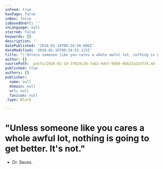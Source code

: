 ```yaml
---
inFeed: true
hasPage: false
inNav: false
isBasedOnUrl: ''
inLanguage: null
starred: false
keywords: []
description: ''
datePublished: '2016-01-16T00:24:56.086Z'
dateModified: '2016-01-16T00:24:52.122Z'
title: "\"Unless someone like you cares a whole awful lot, nothing is going to get better. It’s not.\" \_\_- Dr. Seuss.\_"
author: []
sourcePath: _posts/2016-01-14-37824c28-7ab2-4de7-8d58-4bb23a214734.md
published: true
authors: []
publisher:
  name: null
  domain: null
  url: null
  favicon: null
_type: Blurb

---
```

# "Unless someone like you cares a whole awful lot, nothing is going to get better. It's not."    
- Dr. Seuss.